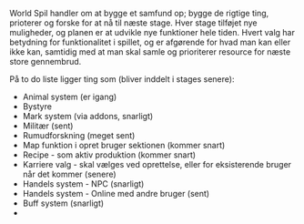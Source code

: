 World Spil handler om at bygge et samfund op; bygge de rigtige ting, prioterer og forske for at nå til næste stage. Hver stage tilføjet nye muligheder, og planen er at udvikle nye funktioner hele tiden. Hvert valg har betydning for funktionalitet i spillet, og er afgørende for hvad man kan eller ikke kan, samtidig med at man skal samle og prioriterer resource for næste store gennembrud.

På to do liste ligger ting som (bliver inddelt i stages senere):
- Animal system (er igang)
- Bystyre
- Mark system (via addons, snarligt)
- Militær (sent)
- Rumudforskning (meget sent)
- Map funktion i opret bruger sektionen (kommer snart)
- Recipe - som aktiv produktion (kommer snart)
- Karriere valg - skal vælges ved oprettelse, eller for eksisterende bruger når det kommer (senere)
- Handels system - NPC (snarligt)
- Handels system - Online med andre bruger (sent)
- Buff system (snarligt)
- 
